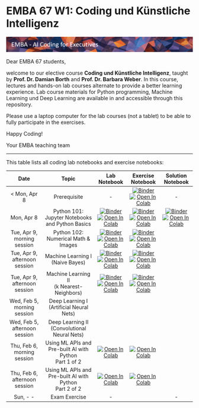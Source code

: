 # EMBA 67 W1: Coding und Künstliche Intelligenz

![Course Banner](assets/banner.png)

Dear EMBA 67 students,

welcome to our elective course **Coding und Künstliche Intelligenz**, taught by **Prof. Dr. Damian Borth** and **Prof. Dr. Barbara Weber**. In this course, lectures and hands-on lab courses alternate to provide a better learning experience. Lab course materials for Python programming, Machine Learning und Deep Learning are available in and accessible through this repository.

Please use a laptop computer for the lab courses (not a tablet) to be able to fully participate in the exercises.

Happy Coding!

Your EMBA teaching team

---

This table lists all coding lab notebooks and exercise notebooks:


| Date                      |  Topic                            |  Lab Notebook                       | Exercise Notebook | Solution Notebook | 
|:-----------------------:|:---------------------------------:|:-------------------------------:|:-------:|:-------:|
|  < Mon, Apr 8 | Prerequisite | - | [![Binder](https://mybinder.org/badge_logo.svg)](https://mybinder.org/v2/gh/HSG-AIML-Teaching/EMBA2025-Lab/main?filepath=lab_00%2FTest.ipynb)</br>[![Open In Colab](https://colab.research.google.com/assets/colab-badge.svg)](https://colab.research.google.com/github/HSG-AIML-Teaching/EMBA2025-Lab/blob/main/lab_00/Test.ipynb)| - |
| Mon, Apr 8               |  Python 101: Jupyter Notebooks and Python Basics               |   [![Binder](https://mybinder.org/badge_logo.svg)](https://mybinder.org/v2/gh/HSG-AIML-Teaching/EMBA2025-Lab/main?filepath=lab_01%2Flab_01.ipynb)</br>[![Open In Colab](https://colab.research.google.com/assets/colab-badge.svg)](https://colab.research.google.com/github/HSG-AIML-Teaching/EMBA2025-Lab/blob/main/lab_01/lab_01.ipynb)                              |     [![Binder](https://mybinder.org/badge_logo.svg)](https://mybinder.org/v2/gh/HSG-AIML-Teaching/EMBA2025-Lab/main?filepath=lab_01%2Fexercises_lab01.ipynb)</br>[![Open In Colab](https://colab.research.google.com/assets/colab-badge.svg)](https://colab.research.google.com/github/HSG-AIML-Teaching/EMBA2025-Lab/blob/main/lab_01/exercises_lab01.ipynb)  | [![Binder](https://mybinder.org/badge_logo.svg)](https://mybinder.org/v2/gh/HSG-AIML-Teaching/EMBA2025-Lab/main?filepath=lab_01%exercises_lab01_solutions.ipynb)</br>[![Open In Colab](https://colab.research.google.com/assets/colab-badge.svg)](https://colab.research.google.com/github/HSG-AIML-Teaching/EMBA2025-Lab/blob/main/lab_01/exercises_lab01_solutions.ipynb) |
| Tue, Apr 9, morning session       |  Python 102: Numerical Math & Images                |  [![Binder](https://mybinder.org/badge_logo.svg)](https://mybinder.org/v2/gh/HSG-AIML-Teaching/EMBA2025-Lab/main?filepath=lab_02%2Flab_02.ipynb)</br>[![Open In Colab](https://colab.research.google.com/assets/colab-badge.svg)](https://colab.research.google.com/github/HSG-AIML-Teaching/EMBA2025-Lab/blob/main/lab_02/lab_02.ipynb)                                 |  [![Binder](https://mybinder.org/badge_logo.svg)](https://mybinder.org/v2/gh/HSG-AIML-Teaching/EMBA2025-Lab/main?filepath=lab_02%2Fexercises_lab02.ipynb)</br>[![Open In Colab](https://colab.research.google.com/assets/colab-badge.svg)](https://colab.research.google.com/github/HSG-AIML-Teaching/EMBA2025-Lab/blob/main/lab_02/exercises_lab02.ipynb) |  |
| Tue, Apr 9, afternoon session     |  Machine Learning I<br/>(Naive Bayes)               | [![Binder](https://mybinder.org/badge_logo.svg)](https://mybinder.org/v2/gh/HSG-AIML-Teaching/EMBA2025-Lab/main?filepath=lab_03%2Flab_03a.ipynb)</br>[![Open In Colab](https://colab.research.google.com/assets/colab-badge.svg)](https://colab.research.google.com/github/HSG-AIML-Teaching/EMBA2025-Lab/blob/main/lab_03/lab_03a.ipynb)  | [![Binder](https://mybinder.org/badge_logo.svg)](https://mybinder.org/v2/gh/HSG-AIML-Teaching/EMBA2025-Lab/main?filepath=lab_03%2Flab_03a_exercise.ipynb)</br>[![Open In Colab](https://colab.research.google.com/assets/colab-badge.svg)](https://colab.research.google.com/github/HSG-AIML-Teaching/EMBA2025-Lab/blob/main/lab_03/lab_03a_exercise.ipynb)  |  |
| Tue, Apr 9, afternoon session     |  Machine Learning II<br/>(k Nearest-Neighbors)      | [![Binder](https://mybinder.org/badge_logo.svg)](https://mybinder.org/v2/gh/HSG-AIML-Teaching/EMBA2025-Lab/main?filepath=lab_03%2Flab_03b.ipynb)</br>[![Open In Colab](https://colab.research.google.com/assets/colab-badge.svg)](https://colab.research.google.com/github/HSG-AIML-Teaching/EMBA2025-Lab/blob/main/lab_03/lab_03b.ipynb)  | [![Binder](https://mybinder.org/badge_logo.svg)](https://mybinder.org/v2/gh/HSG-AIML-Teaching/EMBA2025-Lab/main?filepath=lab_03%2Flab_03b_exercise.ipynb)</br>[![Open In Colab](https://colab.research.google.com/assets/colab-badge.svg)](https://colab.research.google.com/github/HSG-AIML-Teaching/EMBA2025-Lab/blob/main/lab_03/lab_03b_exercise.ipynb)         |   |
| Wed, Feb 5, morning session       |  Deep Learning I<br/>(Artificial Neural Nets)      | | | |
| Wed, Feb 5, afternoon session     |  Deep Learning II<br/>(Convolutional Neural Nets)  | | | |
| Thu, Feb 6, morning session          |  Using ML APIs and Pre-built AI with Python <br/> Part 1 of 2          | [![Open In Colab](https://colab.research.google.com/assets/colab-badge.svg)](https://colab.research.google.com/github/HSG-AIML-Teaching/EMBA2025-Lab/blob/main/lab_06/lab_06_tutorial.ipynb)| [![Open In Colab](https://colab.research.google.com/assets/colab-badge.svg)](https://colab.research.google.com/github/HSG-AIML-Teaching/EMBA2025-Lab/blob/main/lab_06/lab_06_exercise.ipynb)| |
| Thu, Feb 6, afternoon session        |  Using ML APIs and Pre-built AI with Python <br/> Part 2 of 2    | [![Open In Colab](https://colab.research.google.com/assets/colab-badge.svg)](https://colab.research.google.com/github/HSG-AIML-Teaching/EMBA2025-Lab/blob/main/lab_07/lab_07_tutorial.ipynb)| [![Open In Colab](https://colab.research.google.com/assets/colab-badge.svg)](https://colab.research.google.com/github/HSG-AIML-Teaching/EMBA2025-Lab/blob/main/lab_07/lab_07_exercise.ipynb)| |
| Sun, - -                             |  Exam Exercise                                      | -  |  | - |

